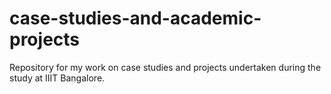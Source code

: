 # case-studies-and-academic-projects
Repository for my work on case studies and projects undertaken during the study at IIIT Bangalore.
